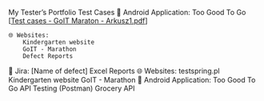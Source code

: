 My Tester’s Portfolio
  Test Cases
    📱 Android Application: Too Good To Go [[Test cases - GoIT Maraton - Arkusz1.pdf](https://github.com/user-attachments/files/19068791/Test.cases.-.GoIT.Maraton.-.Arkusz1.pdf)]



    🌐 Websites:
        Kindergarten website
        GoIT - Marathon
        Defect Reports
  📌 Jira:
      [Name of defect]
  Excel Reports
    🌐 Websites:
        testspring.pl
        Kindergarten website
        GoIT - Marathon
        📱 Android Application: Too Good To Go
  API Testing (Postman)
    Grocery API
